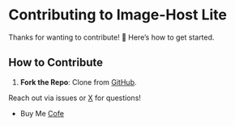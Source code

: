 # Contributing to Image-Host Lite

Thanks for wanting to contribute! 🙌 Here’s how to get started.

## How to Contribute
1. **Fork the Repo**: Clone from [GitHub](https://github.com/kirobotdev/Image-host).

Reach out via issues or [X](https://x.com/kirobotdev) for questions!

- Buy Me [Cofe](buymeacoffee.com/kirobotdev) 
